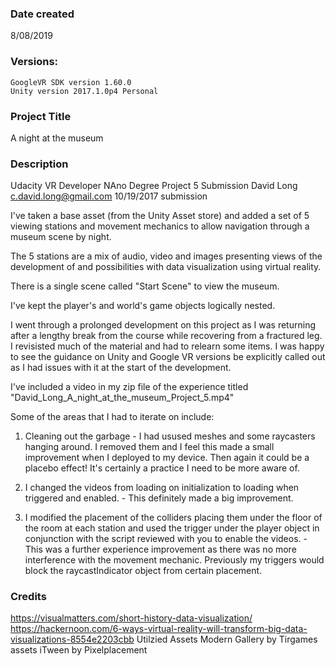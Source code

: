 ### Date created
8/08/2019

### Versions:
    GoogleVR SDK version 1.60.0
    Unity version 2017.1.0p4 Personal

### Project Title
A night at the museum

### Description
Udacity VR Developer NAno Degree Project 5 Submission
David Long
c.david.long@gmail.com
10/19/2017 submission

I've taken a base asset (from the Unity Asset store) and added a set of 5 viewing stations and movement mechanics to allow navigation through a museum scene by night.

The 5 stations are a mix of audio, video and images presenting views of the development of and possibilities with data visualization using virtual reality.

There is a single scene called "Start Scene" to view the  museum.

I've kept the player's and world's game objects logically nested.

I went through a prolonged development on this project as I was returning after a lengthy break from the course while recovering from a fractured leg. I revisisted much of the material and had to relearn some items. I was happy to see the guidance on Unity and Google VR versions be explicitly called out as I had issues with it at the start of the development.

I've included a video in my zip file of the experience titled "David_Long_A_night_at_the_museum_Project_5.mp4"

Some of the areas that I had to iterate on include:

1. Cleaning out the garbage - I had usused  meshes and some raycasters hanging around. I removed them and I feel this made a small improvement when I deployed to my device. Then again it could be a placebo effect! It's certainly a practice I need to be more aware of.

2. I changed the videos from loading on initialization to loading when triggered and enabled. - This definitely made a big improvement.

3. I modified the placement of the colliders placing them under the floor of the room at each station and used the trigger under the player object in conjunction with the script reviewed with you to enable the videos. - This was a further experience improvement as there was no more interference with the movement mechanic. Previously my triggers would block the raycastIndicator object from certain placement.

### Credits
https://visualmatters.com/short-history-data-visualization/
https://hackernoon.com/6-ways-virtual-reality-will-transform-big-data-visualizations-8554e2203cbb
Utilzied Assets Modern Gallery by Tirgames assets
iTween by Pixelplacement



